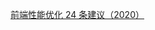 [前端性能优化 24 条建议（2020）](https://juejin.cn/post/6892994632968306702?searchId=202407302234564009BEA0699034FC16D8)

